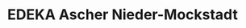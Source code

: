 ---
title: "EDEKA Ascher Nieder-Mockstadt"
url: /florstadt/edeka-ascher-nieder-mockstadt/
shop: Supermarkt
---